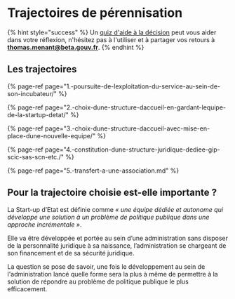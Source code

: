 # Trajectoires de pérennisation

{% hint style="success" %}
Un [quiz d'aide à la décision](https://startupdetat.typeform.com/to/N6rXqwFF) peut vous aider dans votre réflexion, n'hésitez pas à l'utiliser et à partager vos retours à **thomas.menant@beta.gouv.fr**. 
{% endhint %}

## Les trajectoires

{% page-ref page="1.-poursuite-de-lexploitation-du-service-au-sein-de-son-incubateur/" %}

{% page-ref page="2.-choix-dune-structure-daccueil-en-gardant-lequipe-de-la-startup-detat/" %}

{% page-ref page="3.-choix-dune-structure-daccueil-avec-mise-en-place-dune-nouvelle-equipe/" %}

{% page-ref page="4.-constitution-dune-structure-juridique-dediee-gip-scic-sas-scn-etc./" %}

{% page-ref page="5.-transfert-a-une-association.md" %}



## Pour la trajectoire choisie est-elle importante ?

La Start-up d’Etat est définie comme _« une équipe dédiée et autonome qui développe une solution à un problème de politique publique dans une approche incrémentale »_. 

Elle va être développée et portée au sein d’une administration sans disposer de la personnalité juridique à sa naissance, l’administration se chargeant de son financement et de sa sécurité juridique.

La question se pose de savoir, une fois le développement au sein de l'administration lancé quelle forme sera la plus à même de permettre à la solution de répondre au problème de politique publique le plus efficacement. 

